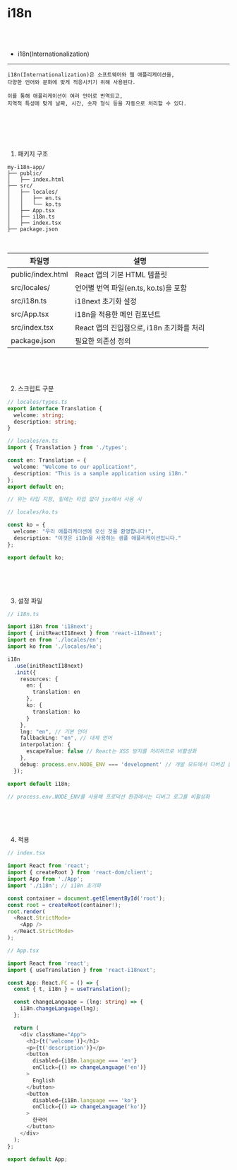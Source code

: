 # i18n

<br />
<br />

* i18n(Internationalization)

---

```
i18n(Internationalization)은 소프트웨어와 웹 애플리케이션을,
다양한 언어와 문화에 맞게 적응시키기 위해 사용된다.

이를 통해 애플리케이션이 여러 언어로 번역되고,
지역적 특성에 맞게 날짜, 시간, 숫자 형식 등을 자동으로 처리할 수 있다.
```

<br />
<br />
<br />
<br />

1. 패키지 구조

```
my-i18n-app/
├── public/
│   ├── index.html
├── src/
│   ├── locales/
│   │   ├── en.ts
│   │   └── ko.ts
│   ├── App.tsx
│   ├── i18n.ts
│   ├── index.tsx
├── package.json
```

<br />

| 파일명 | 설명 |
|-|-|
| public/index.html | React 앱의 기본 HTML 템플릿 |
| src/locales/ | 언어별 번역 파일(en.ts, ko.ts)을 포함 |
| src/i18n.ts | i18next 초기화 설정 |
| src/App.tsx | i18n을 적용한 메인 컴포넌트 |
| src/index.tsx | React 앱의 진입점으로, i18n 초기화를 처리 |
| package.json |필요한 의존성 정의 |


<br />
<br />
<br />

2. 스크립트 구분

```ts
// locales/types.ts
export interface Translation {
  welcome: string;
  description: string;
}

// locales/en.ts
import { Translation } from './types';

const en: Translation = {
  welcome: "Welcome to our application!",
  description: "This is a sample application using i18n."
};
export default en;

// 위는 타입 지정, 밑에는 타입 없이 jsx에서 사용 시
```

```ts
// locales/ko.ts

const ko = {
  welcome: "우리 애플리케이션에 오신 것을 환영합니다!",
  description: "이것은 i18n을 사용하는 샘플 애플리케이션입니다."
};

export default ko;
```

<br />
<br />
<br />

3. 설정 파일

```ts
// i18n.ts

import i18n from 'i18next';
import { initReactI18next } from 'react-i18next';
import en from './locales/en';
import ko from './locales/ko';

i18n
  .use(initReactI18next)
  .init({
    resources: {
      en: {
        translation: en
      },
      ko: {
        translation: ko
      }
    },
    lng: "en", // 기본 언어
    fallbackLng: "en", // 대체 언어
    interpolation: {
      escapeValue: false // React는 XSS 방지를 처리하므로 비활성화
    },
    debug: process.env.NODE_ENV === 'development' // 개발 모드에서 디버깅 활성화
  });

export default i18n;

// process.env.NODE_ENV를 사용해 프로덕션 환경에서는 디버그 로그를 비활성화
```

<br />
<br />
<br />

4. 적용

```ts
// index.tsx

import React from 'react';
import { createRoot } from 'react-dom/client';
import App from './App';
import './i18n'; // i18n 초기화

const container = document.getElementById('root');
const root = createRoot(container!);
root.render(
  <React.StrictMode>
    <App />
  </React.StrictMode>
);
```

```ts
// App.tsx

import React from 'react';
import { useTranslation } from 'react-i18next';

const App: React.FC = () => {
  const { t, i18n } = useTranslation();

  const changeLanguage = (lng: string) => {
    i18n.changeLanguage(lng);
  };

  return (
    <div className="App">
      <h1>{t('welcome')}</h1>
      <p>{t('description')}</p>
      <button
        disabled={i18n.language === 'en'}
        onClick={() => changeLanguage('en')}
      >
        English
      </button>
      <button
        disabled={i18n.language === 'ko'}
        onClick={() => changeLanguage('ko')}
      >
        한국어
      </button>
    </div>
  );
};

export default App;
```
